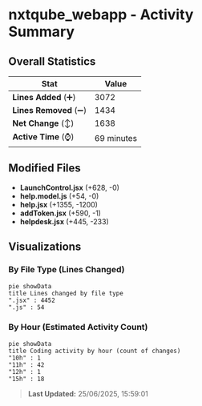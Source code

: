# nxtqube_webapp - Activity Summary 

## Overall Statistics

| Stat                   | Value                                                             |
| ---------------------- | ----------------------------------------------------------------- |
| **Lines Added** (➕)   | 3072                                          |
| **Lines Removed** (➖) | 1434                                        |
| **Net Change** (↕)    | 1638                |
| **Active Time** (⌚)   | 69 minutes |


## Modified Files
- **LaunchControl.jsx** (+628, -0)
- **help.model.js** (+54, -0)
- **help.jsx** (+1355, -1200)
- **addToken.jsx** (+590, -1)
- **helpdesk.jsx** (+445, -233)

## Visualizations

### By File Type (Lines Changed)

```mermaid
pie showData
title Lines changed by file type
".jsx" : 4452
".js" : 54
```

### By Hour (Estimated Activity Count)

```mermaid
pie showData
title Coding activity by hour (count of changes)
"10h" : 1
"11h" : 42
"12h" : 1
"15h" : 18
```


> **Last Updated:** 25/06/2025, 15:59:01